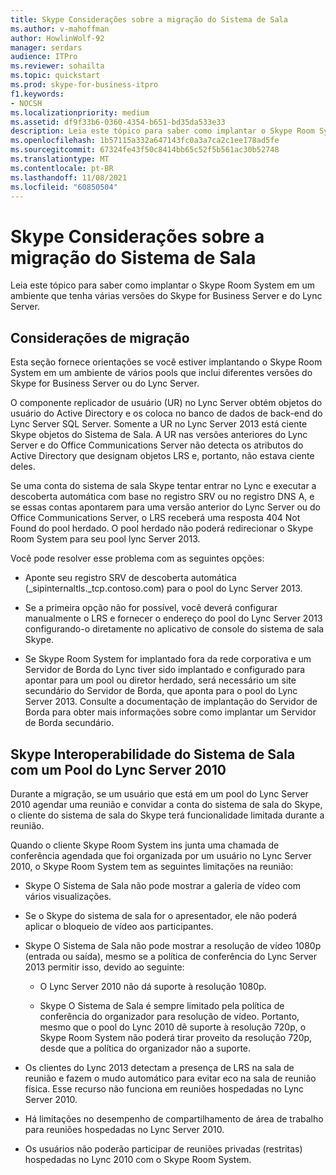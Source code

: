 ```yaml
---
title: Skype Considerações sobre a migração do Sistema de Sala
ms.author: v-mahoffman
author: HowlinWolf-92
manager: serdars
audience: ITPro
ms.reviewer: sohailta
ms.topic: quickstart
ms.prod: skype-for-business-itpro
f1.keywords:
- NOCSH
ms.localizationpriority: medium
ms.assetid: df9f33b6-0360-4354-b651-bd35da533e33
description: Leia este tópico para saber como implantar o Skype Room System em um ambiente que tenha várias versões do Skype for Business Server e do Lync Server.
ms.openlocfilehash: 1b57115a332a647143fc0a3a7ca2c1ee178ad5fe
ms.sourcegitcommit: 67324fe43f50c8414bb65c52f5b561ac30b52748
ms.translationtype: MT
ms.contentlocale: pt-BR
ms.lasthandoff: 11/08/2021
ms.locfileid: "60850504"
---
```

# <a name="skype-room-system-migration-considerations"></a>Skype Considerações sobre a migração do Sistema de Sala
 
Leia este tópico para saber como implantar o Skype Room System em um ambiente que tenha várias versões do Skype for Business Server e do Lync Server.
  
## <a name="migration-considerations"></a>Considerações de migração

Esta seção fornece orientações se você estiver implantando o Skype Room System em um ambiente de vários pools que inclui diferentes versões do Skype for Business Server ou do Lync Server. 
  
O componente replicador de usuário (UR) no Lync Server obtém objetos do usuário do Active Directory e os coloca no banco de dados de back-end do Lync Server SQL Server. Somente a UR no Lync Server 2013 está ciente Skype objetos do Sistema de Sala. A UR nas versões anteriores do Lync Server e do Office Communications Server não detecta os atributos do Active Directory que designam objetos LRS e, portanto, não estava ciente deles. 
  
Se uma conta do sistema de sala Skype tentar entrar no Lync e executar a descoberta automática com base no registro SRV ou no registro DNS A, e se essas contas apontarem para uma versão anterior do Lync Server ou do Office Communications Server, o LRS receberá uma resposta 404 Not Found do pool herdado. O pool herdado não poderá redirecionar o Skype Room System para seu pool lync Server 2013. 
  
Você pode resolver esse problema com as seguintes opções: 
  
- Aponte seu registro SRV de descoberta automática (_sipinternaltls._tcp.contoso.com) para o pool do Lync Server 2013.
    
- Se a primeira opção não for possível, você deverá configurar manualmente o LRS e fornecer o endereço do pool do Lync Server 2013 configurando-o diretamente no aplicativo de console do sistema de sala Skype. 
    
- Se Skype Room System for implantado fora da rede corporativa e um Servidor de Borda do Lync tiver sido implantado e configurado para apontar para um pool ou diretor herdado, será necessário um site secundário do Servidor de Borda, que aponta para o pool do Lync Server 2013. Consulte a documentação de implantação do Servidor de Borda para obter mais informações sobre como implantar um Servidor de Borda secundário. 
    
## <a name="skype-room-system-interoperability-with-a-lync-server-2010-pool"></a>Skype Interoperabilidade do Sistema de Sala com um Pool do Lync Server 2010

Durante a migração, se um usuário que está em um pool do Lync Server 2010 agendar uma reunião e convidar a conta do sistema de sala do Skype, o cliente do sistema de sala do Skype terá funcionalidade limitada durante a reunião. 
  
Quando o cliente Skype Room System ins junta uma chamada de conferência agendada que foi organizada por um usuário no Lync Server 2010, o Skype Room System tem as seguintes limitações na reunião: 
  
- Skype O Sistema de Sala não pode mostrar a galeria de vídeo com vários visualizações.
    
- Se o Skype do sistema de sala for o apresentador, ele não poderá aplicar o bloqueio de vídeo aos participantes.
    
- Skype O Sistema de Sala não pode mostrar a resolução de vídeo 1080p (entrada ou saída), mesmo se a política de conferência do Lync Server 2013 permitir isso, devido ao seguinte: 
    
  - O Lync Server 2010 não dá suporte à resolução 1080p.
    
  - Skype O Sistema de Sala é sempre limitado pela política de conferência do organizador para resolução de vídeo. Portanto, mesmo que o pool do Lync 2010 dê suporte à resolução 720p, o Skype Room System não poderá tirar proveito da resolução 720p, desde que a política do organizador não a suporte. 
    
- Os clientes do Lync 2013 detectam a presença de LRS na sala de reunião e fazem o mudo automático para evitar eco na sala de reunião física. Esse recurso não funciona em reuniões hospedadas no Lync Server 2010.
    
- Há limitações no desempenho de compartilhamento de área de trabalho para reuniões hospedadas no Lync Server 2010.
    
- Os usuários não poderão participar de reuniões privadas (restritas) hospedadas no Lync 2010 com o Skype Room System.
    

